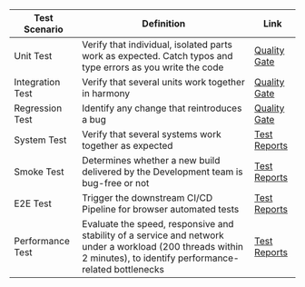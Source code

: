 
| Test Scenario    | Definition                                                                                                                                                         | Link                                      |
|------------------|--------------------------------------------------------------------------------------------------------------------------------------------------------------------|-------------------------------------------|
| Unit Test        | Verify that individual, isolated parts work as expected. Catch typos and type errors as you write the code                                                         | [Quality Gate](https://quality.cloud.com) |
| Integration Test | Verify that several units work together in harmony                                                                                                                 | [Quality Gate](https://quality.cloud.com) |
| Regression Test  | Identify any change that reintroduces a bug                                                                                                                        | [Quality Gate](https://quality.cloud.com) |
| System Test      | Verify that several systems work together as expected                                                                                                              | [Test Reports](https://quality.cloud.com) | 
| Smoke Test       | Determines whether a new build delivered by the Development team is bug-free or not                                                                                | [Test Reports](https://quality.cloud.com) |
| E2E Test         | Trigger the downstream CI/CD Pipeline for browser automated tests                                                                                                  | [Test Reports](https://quality.cloud.com) |
| Performance Test | Evaluate the speed, responsive and stability of a service and network under a workload (200 threads within 2 minutes), to identify performance-related bottlenecks | [Test Reports](https://quality.cloud.com) |

